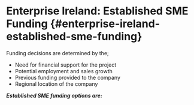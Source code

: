 # Enterprise Ireland: Established SME Funding {#enterprise-ireland-established-sme-funding}

Funding decisions are determined by the;

*   Need for financial support for the project
*   Potential employment and sales growth
*   Previous funding provided to the company
*   Regional location of the company

**_Established SME funding options are:_**